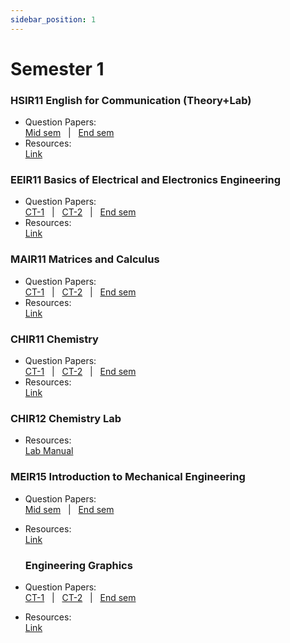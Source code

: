 ```yaml
---
sidebar_position: 1
---
```


# Semester 1

### HSIR11 English for Communication (Theory+Lab)

- Question Papers:<br/>
  [Mid sem](https://drive.google.com/file/d/1E0cY9R3Dic-iHqt5HYpMEz_1RnZuFf8t/view?usp=share_link) &nbsp; | &nbsp;
  [End sem](https://drive.google.com/file/d/1PDemESvN5Wy07rsRm6nma-bm06eKt_-F/view?usp=share_link)
- Resources:<br/>
  [Link](https://drive.google.com/drive/folders/1w3RcTe-SQXuVuI6AGmV0LNS0ek3tqO5j?usp=share_link)


###  EEIR11 Basics of Electrical and Electronics Engineering

- Question Papers:<br/>
  [CT-1](https://tecos-nit-trichy.github.io/painitte/blog#how-do-i-make-a-contribution-) &nbsp; | &nbsp;
  [CT-2](https://tecos-nit-trichy.github.io/painitte/blog#how-do-i-make-a-contribution-) &nbsp; | &nbsp;
  [End sem](https://tecos-nit-trichy.github.io/painitte/blog#how-do-i-make-a-contribution-)
- Resources:<br/>
  [Link](https://drive.google.com/drive/folders/1f5I5n2RUULbvZV6sySh9tAU5HZc7G8r9?usp=share_link)

### MAIR11 Matrices and Calculus

- Question Papers:<br/>
  [CT-1](https://drive.google.com/file/d/1cxCRCczS4_W20SSR-uWnKI7lkp6m5ooh/view?usp=share_link) &nbsp; | &nbsp;
  [CT-2](https://drive.google.com/file/d/1yNzxhsJuDCV9VfqvF6RLK7AjR0M074PZ/view?usp=share_link) &nbsp; | &nbsp;
  [End sem](https://drive.google.com/file/d/1KMqb4MjBDovaU4w5ZLqM-l7ijOlwEj0o/view?usp=share_link)
- Resources:<br/>
  [Link](https://drive.google.com/drive/folders/1NX7lnSCpWgwHKVynJW0lgWgAI7ZC-fnM?usp=share_link)

### CHIR11 Chemistry 

- Question Papers:<br/>
  [CT-1](https://drive.google.com/file/d/1YnYlVPTxnQh6lYJz7CNrjoYh4Ma_llw6/view?usp=share_link) &nbsp; | &nbsp;
  [CT-2](https://drive.google.com/file/d/1wR99cjhBAFZKL9W3LPeVEiRnOOKizleR/view?usp=share_link) &nbsp; | &nbsp;
  [End sem](https://drive.google.com/file/d/1wR99cjhBAFZKL9W3LPeVEiRnOOKizleR/view?usp=share_link)
- Resources:<br/>
  [Link](https://drive.google.com/drive/folders/1wY1lEVff26n7SSMOWrh48xPHqbSM1a4e?usp=share_link)

### CHIR12 Chemistry Lab

- Resources:<br/>
  [Lab Manual](https://drive.google.com/file/d/1USO5Ej0KjH1QGnO80HY88BP6_PXmzGk-/view?usp=share_link)

### MEIR15 Introduction to Mechanical Engineering

- Question Papers:<br/>
  [Mid sem](https://drive.google.com/file/d/1IUdl-hiQPkHZfGG3Z2r-eh6Uf7sLt7pL/view?usp=share_link) &nbsp; | &nbsp;
  [End sem](https://drive.google.com/file/d/1dBvF96YY4lqS_lWGGhX-SZNcpuEUilyq/view?usp=share_link)
- Resources:<br/>
  [Link](https://drive.google.com/drive/folders/11Y6TNEUwhGs5EL5Ox3baTNrEXPlbW97I?usp=share_link)

  ### Engineering Graphics 

- Question Papers:<br/>
  [CT-1](https://tecos-nit-trichy.github.io/painitte/blog#how-do-i-make-a-contribution-) &nbsp; | &nbsp;
  [CT-2](https://tecos-nit-trichy.github.io/painitte/blog#how-do-i-make-a-contribution-) &nbsp; | &nbsp;
  [End sem](https://drive.google.com/file/d/1SGXV_BRP_-PTiQZrCHRNc-gkNuIyuRq8/view?usp=share_link)
- Resources:<br/>
  [Link](https://drive.google.com/drive/folders/1rCFOUsMjKyrJO38uc5-xV4KJZ8HP0emF?usp=share_link)